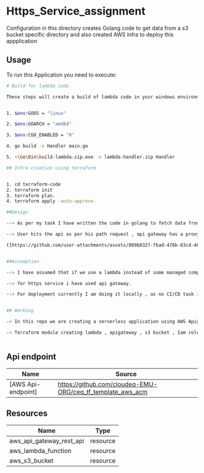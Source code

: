 # Https_Service_assignment

Configuration in this directory creates Golang code to get data from a s3 bucket specific directory and also created AWS infra to deploy this appplication

## Usage

To run this Application you need to execute:

```bash
# Build for lambda code

These steps will create a build of lambda code in your windows environment , we can also build the code build using CI/CD pipeline.


1. $env:GOOS = "linux"

2. $env:GOARCH = "amd64"

3. $env:CGO_ENABLED = "0"

4. go build -o Handler main.go

5. ~\Go\Bin\build-lambda-zip.exe -o lambda-handler.zip Handler

## Infra creation using terraform


1. cd terraform-code
2. terraform init
3. terraform plan.
4. terraform apply -auto-approve.

##Design

--> As per my task I have written the code in golang to fetch data from s3 bucket as per request path , here the design is a serverless architecture which consist api gateway for https api , lambda function to process the code and s3 bucket from where we have to fetch the data.

--> User hits the api as per his path request , api gateway has a proxy setup which handles the path structure ex. https://api/{path+} , lambda code takes the path from api and process the code to fetch data from s3.

([https://github.com/user-attachments/assets/809b8327-fbad-476b-83cd-462a457dcf4f](https://github.com/bharatjoshi11/Https_service_assignment/blob/5077972dc4df0c8cb39f1ad992e8e9fa52e11a01/one2n_architecture.png))


##Assumption

--> I have assumed that if we use a lambda instead of some managed compute engine we can save the cost . 

--> for https service i have used api gateway.

--> For deployment currently I am doing it locally , as no CI/CD task is mentioned.


## Working

-> In this repo we are creating a serverless application using AWS Apigateway , s3 bucket and Lambda functions . Using api gateway endpoint we are triggering lambda function which have a golang code to use AWS SDK and list all the content inside our bucket according to the api path.

-> Terraform module creating lambda , apigateway , s3 bucket , Iam role for lambda and policies for bucket



```

## Api endpoint

| Name                                               | Source                                                     |
| -------------------------------------------------- | ---------------------------------------------------------- |
| <a name="AWS Api-endpoint"></a> [AWS Api-endpoint] | https://github.com/cloudeq-EMU-ORG/ceq_tf_template_aws_acm |

## Resources

| Name                     | Type     |
| ------------------------ | -------- |
| aws_api_gateway_rest_api | resource |
| aws_lambda_function      | resource |
| aws_s3_bucket            | resource |
